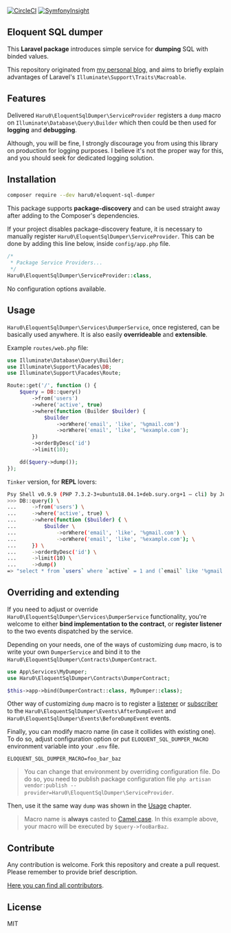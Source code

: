 [![CircleCI](https://circleci.com/gh/Haru0/eloquent-sql-dumper.svg?style=svg)](https://circleci.com/gh/Haru0/eloquent-sql-dumper) 
[![SymfonyInsight](https://insight.symfony.com/projects/435fee6e-6c83-4fc0-a49e-5a6b6ffef2a6/mini.svg)](https://insight.symfony.com/projects/435fee6e-6c83-4fc0-a49e-5a6b6ffef2a6)

## Eloquent SQL dumper

This **Laravel package** introduces simple service for **dumping** SQL with binded values.

This repository originated from [my personal blog](http://haracewiat.pl/2019/02/16/dump-eloquent-sql/), and aims to briefly explain advantages of Laravel's `Illuminate\Support\Traits\Macroable`.

## Features

Delivered `Haru0\EloquentSqlDumper\ServiceProvider` registers a `dump` macro on `Illuminate\Database\Query\Builder` which then could be then used for **logging** and **debugging**.

Although, you will be fine, I strongly discourage you from using this library on production for logging purposes. I believe it's not the proper way for this, and you should seek for dedicated logging solution.

## Installation

```bash
composer require --dev haru0/eloquent-sql-dumper
```

This package supports **package-discovery** and can be used straight away after adding to the Composer's dependencies.

If your project disables package-discovery feature, it is necessary to manually register `Haru0\EloquentSqlDumper\ServiceProvider`. This can be done by adding this line below, inside `config/app.php` file.

```php
/*
 * Package Service Providers...
 */
Haru0\EloquentSqlDumper\ServiceProvider::class,
```

No configuration options available.

## Usage

`Haru0\EloquentSqlDumper\Services\DumperService`, once registered, can be basically used anywhere. It is also easily **overrideable** and **extensible**.

Example `routes/web.php` file:

```php
use Illuminate\Database\Query\Builder;
use Illuminate\Support\Facades\DB;
use Illuminate\Support\Facades\Route;

Route::get('/', function () {
    $query = DB::query()
        ->from('users')
        ->where('active', true)
        ->where(function (Builder $builder) {
            $builder
                ->orWhere('email', 'like', '%gmail.com')
                ->orWhere('email', 'like', '%example.com');
        })
        ->orderByDesc('id')
        ->limit(10);

    dd($query->dump());
});
```

`Tinker` version, for **REPL** lovers:

```bash
Psy Shell v0.9.9 (PHP 7.3.2-3+ubuntu18.04.1+deb.sury.org+1 — cli) by Justin Hileman
>>> DB::query() \
...     ->from('users') \
...     ->where('active', true) \
...     ->where(function ($builder) { \
...         $builder \
...             ->orWhere('email', 'like', '%gmail.com') \
...             ->orWhere('email', 'like', '%example.com'); \
...     }) \
...     ->orderByDesc('id') \
...     ->limit(10) \
...     ->dump()
=> "select * from `users` where `active` = 1 and (`email` like '%gmail.com' or `email` like '%example.com') order by `id` desc limit 10"
```

## Overriding and extending 

If you need to adjust or override `Haru0\EloquentSqlDumper\Services\DumperService` functionality, you're welcome to either **bind implementation to the contract**, or **register listener** to the two events dispatched by the service. 

Depending on your needs, one of the ways of customizing `dump` macro, is to write your own `DumperService` and bind it to the `Haru0\EloquentSqlDumper\Contracts\DumperContract`.

```php
use App\Services\MyDumper;
use Haru0\EloquentSqlDumper\Contracts\DumperContract;

$this->app->bind(DumperContract::class, MyDumper::class);
```

Other way of customizing `dump` macro is to register a [listener](https://laravel.com/docs/5.7/events#defining-listeners) or [subscriber](https://laravel.com/docs/5.7/events#event-subscribers) to the `Haru0\EloquentSqlDumper\Events\AfterDumpEvent` and `Haru0\EloquentSqlDumper\Events\BeforeDumpEvent` events. 

Finally, you can modify macro name (in case it collides with existing one). To do so, adjust configuration option or put `ELOQUENT_SQL_DUMPER_MACRO` environment variable into your `.env` file.

```dotenv
ELOQUENT_SQL_DUMPER_MACRO=foo_bar_baz
```

> You can change that environment by overriding configuration file. Do do so, you need to publish package configuration file `php artisan vendor:publish --provider=Haru0\EloquentSqlDumper\ServiceProvider`. 

Then, use it the same way `dump` was shown in the [Usage](#Usage) chapter.

> Macro name is **always** casted to [Camel case](https://en.wikipedia.org/wiki/Camel_case). In this example above, your macro will be executed by `$query->fooBarBaz`.

## Contribute

Any contribution is welcome. Fork this repository and create a pull request. Please remember to provide brief description.

[Here you can find all contributors](https://github.com/Haru0/eloquent-sql-dumper/graphs/contributors).

## License

MIT
